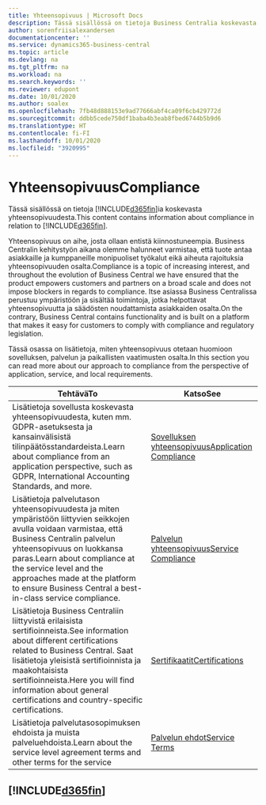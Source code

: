 ```yaml
---
title: Yhteensopivuus | Microsoft Docs
description: Tässä sisällössä on tietoja Business Centralia koskevasta yhteensopivuudesta.
author: sorenfriisalexandersen
documentationcenter: ''
ms.service: dynamics365-business-central
ms.topic: article
ms.devlang: na
ms.tgt_pltfrm: na
ms.workload: na
ms.search.keywords: ''
ms.reviewer: edupont
ms.date: 10/01/2020
ms.author: soalex
ms.openlocfilehash: 7fb48d888153e9ad77666abf4ca09f6cb429772d
ms.sourcegitcommit: ddbb5cede750df1baba4b3eab8fbed6744b5b9d6
ms.translationtype: HT
ms.contentlocale: fi-FI
ms.lasthandoff: 10/01/2020
ms.locfileid: "3920995"
---
```

# <a name="compliance"></a><span data-ttu-id="31935-103">Yhteensopivuus</span><span class="sxs-lookup"><span data-stu-id="31935-103">Compliance</span></span>

<span data-ttu-id="31935-104">Tässä sisällössä on tietoja [!INCLUDE[d365fin](../includes/d365fin_md.md)]ia koskevasta yhteensopivuudesta.</span><span class="sxs-lookup"><span data-stu-id="31935-104">This content contains information about compliance in relation to [!INCLUDE[d365fin](../includes/d365fin_md.md)].</span></span>  

<span data-ttu-id="31935-105">Yhteensopivuus on aihe, josta ollaan entistä kiinnostuneempia. Business Centralin kehitystyön aikana olemme halunneet varmistaa, että tuote antaa asiakkaille ja kumppaneille monipuoliset työkalut eikä aiheuta rajoituksia yhteensopivuuden osalta.</span><span class="sxs-lookup"><span data-stu-id="31935-105">Compliance is a topic of increasing interest, and throughout the evolution of Business Central we have ensured that the product empowers customers and partners on a broad scale and does not impose blockers in regards to compliance.</span></span> <span data-ttu-id="31935-106">Itse asiassa Business Centralissa perustuu ympäristöön ja sisältää toimintoja, jotka helpottavat yhteensopivuutta ja säädösten noudattamista asiakkaiden osalta.</span><span class="sxs-lookup"><span data-stu-id="31935-106">On the contrary, Business Central contains functionality and is built on a platform that makes it easy for customers to comply with compliance and regulatory legislation.</span></span>

<span data-ttu-id="31935-107">Tässä osassa on lisätietoja, miten yhteensopivuus otetaan huomioon sovelluksen, palvelun ja paikallisten vaatimusten osalta.</span><span class="sxs-lookup"><span data-stu-id="31935-107">In this section you can read more about our approach to compliance from the perspective of application, service, and local  requirements.</span></span>

|<span data-ttu-id="31935-108">**Tehtävä**</span><span class="sxs-lookup"><span data-stu-id="31935-108">**To**</span></span>|<span data-ttu-id="31935-109">**Katso**</span><span class="sxs-lookup"><span data-stu-id="31935-109">**See**</span></span>|  
|------------|-------------|  
|<span data-ttu-id="31935-110">Lisätietoja sovellusta koskevasta yhteensopivuudesta, kuten mm. GDPR-asetuksesta ja kansainvälisistä tilinpäätösstandardeista.</span><span class="sxs-lookup"><span data-stu-id="31935-110">Learn about compliance from an application perspective, such as GDPR, International Accounting Standards, and more.</span></span>|[<span data-ttu-id="31935-111">Sovelluksen yhteensopivuus</span><span class="sxs-lookup"><span data-stu-id="31935-111">Application Compliance</span></span>](compliance-application-compliance.md)|  
|<span data-ttu-id="31935-112">Lisätietoja palvelutason yhteensopivuudesta ja miten ympäristöön liittyvien seikkojen avulla voidaan varmistaa, että Business Centralin palvelun yhteensopivuus on luokkansa paras.</span><span class="sxs-lookup"><span data-stu-id="31935-112">Learn about compliance at the service level and the approaches made at the platform to ensure Business Central a best-in-class service compliance.</span></span>|[<span data-ttu-id="31935-113">Palvelun yhteensopivuus</span><span class="sxs-lookup"><span data-stu-id="31935-113">Service Compliance</span></span>](compliance-service-compliance.md)|  
|<span data-ttu-id="31935-114">Lisätietoja Business Centraliin liittyvistä erilaisista sertifioinneista.</span><span class="sxs-lookup"><span data-stu-id="31935-114">See information about different certifications related to Business Central.</span></span> <span data-ttu-id="31935-115">Saat lisätietoja yleisistä sertifioinnista ja maakohtaisista sertifioinneista.</span><span class="sxs-lookup"><span data-stu-id="31935-115">Here you will find information about general certifications and country-specific certifications.</span></span>|[<span data-ttu-id="31935-116">Sertifikaatit</span><span class="sxs-lookup"><span data-stu-id="31935-116">Certifications</span></span>](compliance-certifications.md)|  
|<span data-ttu-id="31935-117">Lisätietoja palvelutasosopimuksen ehdoista ja muista palveluehdoista.</span><span class="sxs-lookup"><span data-stu-id="31935-117">Learn about the service level agreement terms and other terms for the service</span></span>|[<span data-ttu-id="31935-118">Palvelun ehdot</span><span class="sxs-lookup"><span data-stu-id="31935-118">Service Terms</span></span>](compliance-service-compliance.md#service-terms)|  

## [!INCLUDE[d365fin](../includes/free_trial_md.md)]  

